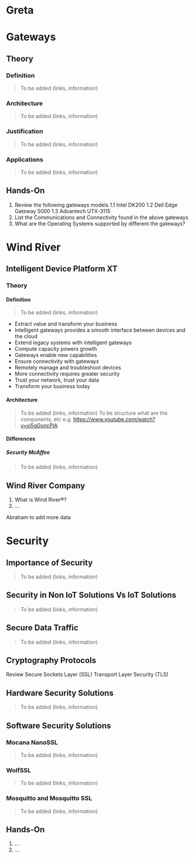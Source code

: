 Greta
==

# Gateways 

## Theory

### Definition

> To be added (links, information)

### Architecture

> To be added (links, information)

### Justification

> To be added (links, information)

### Applications

> To be added (links, information)

## Hands-On

1. Review the following gateways models
   1.1 Intel DK200
   1.2 Dell Edge Gateway 5000
   1.3 Advantech UTX-3115
2. List the Communications and Connectivity found in the above gateways
3. What are the Operating Systems supported by different the gateways?

# Wind River 

## Intelligent Device Platform XT

### Theory

#### Definition

> To be added (links, information)

- Extract value and transform your business
- Intelligent gateways provides a smooth interface between devices and the cloud
- Extend legacy systems with intelligent gateways
- Compute capacity powers growth
- Gateways enable new capabilities
- Ensure connectivity with gateways
- Remotely manage and troubleshoot devices
- More connectivity requires greater security
- Trust your network, trust your data
- Transform your business today

#### Architecture

> To be added (links, information)
> To be structure what are the components, etc e.g. https://www.youtube.com/watch?v=yj5gGxncPlA

#### Differences

##### Security McAffee

> To be added (links, information)

## Wind River Company

1. What is Wind River®?
2. ...

Abraham to add more data

# Security 

## Importance of Security

> To be added (links, information)

## Security in Non IoT Solutions Vs IoT Solutions

> To be added (links, information)

## Secure Data Traffic

> To be added (links, information)

## Cryptography Protocols

Review Secure Sockets Layer (SSL) Transport Layer Security (TLS)

## Hardware Security Solutions

> To be added (links, information)

## Software Security Solutions

### Mocana NanoSSL

> To be added (links, information)

### WolfSSL

> To be added (links, information)

### Mosquitto and Mosquitto SSL

> To be added (links, information)

## Hands-On

1. ...
2. ...